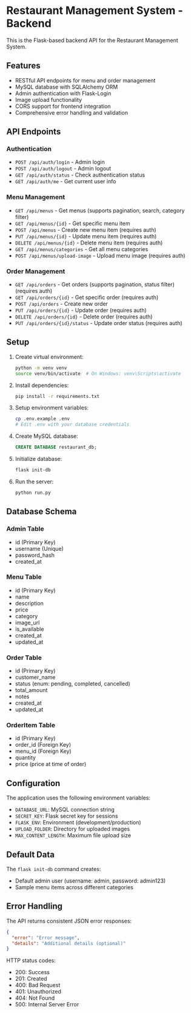 # Restaurant Management System - Backend

This is the Flask-based backend API for the Restaurant Management System.

## Features

- RESTful API endpoints for menu and order management
- MySQL database with SQLAlchemy ORM
- Admin authentication with Flask-Login
- Image upload functionality
- CORS support for frontend integration
- Comprehensive error handling and validation

## API Endpoints

### Authentication
- `POST /api/auth/login` - Admin login
- `POST /api/auth/logout` - Admin logout
- `GET /api/auth/status` - Check authentication status
- `GET /api/auth/me` - Get current user info

### Menu Management
- `GET /api/menus` - Get menus (supports pagination, search, category filter)
- `GET /api/menus/{id}` - Get specific menu item
- `POST /api/menus` - Create new menu item (requires auth)
- `PUT /api/menus/{id}` - Update menu item (requires auth)
- `DELETE /api/menus/{id}` - Delete menu item (requires auth)
- `GET /api/menus/categories` - Get all menu categories
- `POST /api/menus/upload-image` - Upload menu image (requires auth)

### Order Management
- `GET /api/orders` - Get orders (supports pagination, status filter) (requires auth)
- `GET /api/orders/{id}` - Get specific order (requires auth)
- `POST /api/orders` - Create new order
- `PUT /api/orders/{id}` - Update order (requires auth)
- `DELETE /api/orders/{id}` - Delete order (requires auth)
- `PUT /api/orders/{id}/status` - Update order status (requires auth)

## Setup

1. Create virtual environment:
   ```bash
   python -m venv venv
   source venv/bin/activate  # On Windows: venv\Scripts\activate
   ```

2. Install dependencies:
   ```bash
   pip install -r requirements.txt
   ```

3. Setup environment variables:
   ```bash
   cp .env.example .env
   # Edit .env with your database credentials
   ```

4. Create MySQL database:
   ```sql
   CREATE DATABASE restaurant_db;
   ```

5. Initialize database:
   ```bash
   flask init-db
   ```

6. Run the server:
   ```bash
   python run.py
   ```

## Database Schema

### Admin Table
- id (Primary Key)
- username (Unique)
- password_hash
- created_at

### Menu Table
- id (Primary Key)
- name
- description
- price
- category
- image_url
- is_available
- created_at
- updated_at

### Order Table
- id (Primary Key)
- customer_name
- status (enum: pending, completed, cancelled)
- total_amount
- notes
- created_at
- updated_at

### OrderItem Table
- id (Primary Key)
- order_id (Foreign Key)
- menu_id (Foreign Key)
- quantity
- price (price at time of order)

## Configuration

The application uses the following environment variables:

- `DATABASE_URL`: MySQL connection string
- `SECRET_KEY`: Flask secret key for sessions
- `FLASK_ENV`: Environment (development/production)
- `UPLOAD_FOLDER`: Directory for uploaded images
- `MAX_CONTENT_LENGTH`: Maximum file upload size

## Default Data

The `flask init-db` command creates:
- Default admin user (username: admin, password: admin123)
- Sample menu items across different categories

## Error Handling

The API returns consistent JSON error responses:

```json
{
  "error": "Error message",
  "details": "Additional details (optional)"
}
```

HTTP status codes:
- 200: Success
- 201: Created
- 400: Bad Request
- 401: Unauthorized
- 404: Not Found
- 500: Internal Server Error